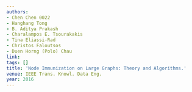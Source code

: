 ```yaml
---
authors:
- Chen Chen 0022
- Hanghang Tong
- B. Aditya Prakash
- Charalampos E. Tsourakakis
- Tina Eliassi-Rad
- Christos Faloutsos
- Duen Horng (Polo) Chau
link:
tags: []
title: 'Node Immunization on Large Graphs: Theory and Algorithms.'
venue: IEEE Trans. Knowl. Data Eng.
year: 2016
---
```

